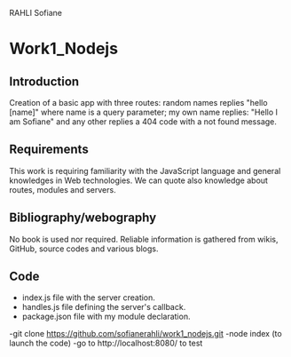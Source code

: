 RAHLI Sofiane

# Work1_Nodejs 

## Introduction

Creation of a basic app with three routes: random names replies "hello [name]" where name is a query parameter; my own name replies: "Hello I am Sofiane" and any other replies a 404 code with a not found message.

## Requirements

This work is requiring familiarity with the JavaScript language and general knowledges in Web technologies. We can quote also knowledge about routes, modules and servers.  

## Bibliography/webography

No book is used nor required. Reliable information is gathered from wikis, GitHub, source codes and various blogs.

## Code

- index.js file with the server creation.
- handles.js file defining the server's callback.
- package.json file with my module declaration.

-git clone https://github.com/sofianerahli/work1_nodejs.git
-node index (to launch the code) 
-go to http://localhost:8080/ to test
